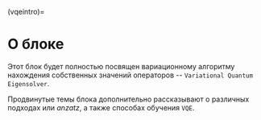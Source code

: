 (vqeintro)=

# О блоке

Этот блок будет полностью посвящен вариационному алгоритму нахождения собственных значений операторов -- `Variational Quantum Eigensolver`.

Продвинутые темы блока дополнительно рассказывают о различных подходах или _anzatz_, а также способах обучения `VQE`.
